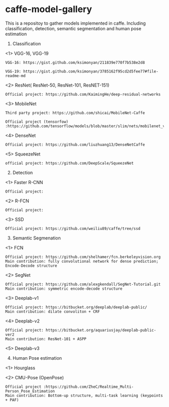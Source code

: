 # caffe-model-gallery

This is a repositoy to gather models implemented in caffe. Including classification, detection, semantic segmentation and human pose estimation

1. Classification

  <1> VGG-16, VGG-19
  
  	VGG-16: https://gist.github.com/ksimonyan/211839e770f7b538e2d8
	
  	VGG-19: https://gist.github.com/ksimonyan/3785162f95cd2d5fee77#file-readme-md
  
  <2> ResNet( ResNet-50, ResNet-101, ResNET-151)
  
  	Official project: https://github.com/KaimingHe/deep-residual-networks
  <3> MobileNet
  
  	Third party project: https://github.com/shicai/MobileNet-Caffe
	
	Official project (tensorfow) :https://github.com/tensorflow/models/blob/master/slim/nets/mobilenet_v1.md
  <4> DenseNet
  
  	Official project: https://github.com/liuzhuang13/DenseNetCaffe
	
  <5> SqueezeNet
  
  	official project: https://github.com/DeepScale/SqueezeNet

2. Detection

  <1> Faster R-CNN
  
	Official project: 
	
  <2> R-FCN
  
	Official project:
	
  <3> SSD
  
  	Official project: https://github.com/weiliu89/caffe/tree/ssd

3. Semantic Segmenation

  <1> FCN
  
	Official project: https://github.com/shelhamer/fcn.berkeleyvision.org
	Main contribution: fully convolutional network for dense prediction; Encode-Decode structure
	
  <2> SegNet
  
	Official project: https://github.com/alexgkendall/SegNet-Tutorial.git
	Main contribution: symmetric encode-decode structure
	
  <3> Deeplab-v1
  
	Official project: https://bitbucket.org/deeplab/deeplab-public/
	Main contribution: dilate convoliton + CRF
	
  <4> Deeplab-v2
  
	Official project: https://bitbucket.org/aquariusjay/deeplab-public-ver2	 
  	Main contribution: ResNet-101 + ASPP
	
  <5> Deeplab-v3
	
4. Human Pose estimation

  <1> Hourglass
  	
  <2> CMU-Pose (OpenPose)
  
 	Official project :https://github.com/ZheC/Realtime_Multi-Person_Pose_Estimation
	Main contribution: Bottom-up structure, multi-task learning (keypoints + PAF)

